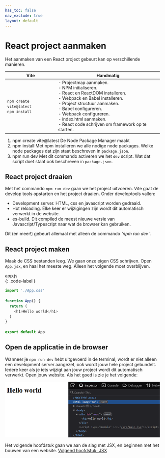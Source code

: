 ```yaml
---
has_toc: false
nav_exclude: true
layout: default
---
```


# React project aanmaken

Het aanmaken van een React project gebeurt kan op verschillende manieren.

|Vite|Handmatig|
|-----|--------|
`npm create vite@latest`<br>`npm install`| - Projectmap aanmaken. <br>- NPM initialiseren.<br>- React en ReactDOM installeren. <br>- Webpack en Babel installeren.<br>- Project structuur aanmaken.<br>- Babel configureren.<br>- Webpack configureren.<br>- index.html aanmaken.<br>- React code schrijven om framework op te starten. 

1. npm create vite@latest
De Node Package Manager maakt 
2. npm install
Met npm installeren we alle nodige node packages. Welke node packages dat zijn staat beschreven in `package.json`. 
3. npm run dev
Met dit commando activeren we het `dev` script. Wat dat script doet staat ook beschreven in `package.json`. 

## React project draaien
Met het commando `npm run dev` gaan we het project uitvoeren. Vite gaat de develop tools opstarten en het project draaien. Onder developtools vallen:
* Development server. HTML, css en javascript worden gedraaid.
* Hot reloading. Elke keer er wijzigingen zijn wordt dit automatisch verwerkt in de website.
* es-build. Dit compiled de meest nieuwe versie van Javascript/Typescript naar wat de browser kan gebruiken.

Dit (en meer!) gebeurt allemaal met alleen de commando *'npm run dev'*.


## React project maken
Maak de CSS bestanden leeg. We gaan onze eigen CSS schrijven.
Open `App.jsx`, en haal het meeste weg. Alleen het volgende moet overblijven. 

app.js  
{: .code-label }

```js 
import './App.css'

function App() {
  return (
    <h1>Hello world</h1>
  )
}

export default App
```

## Open de applicatie in de browser
Wanneer je `npm run dev` hebt uitgevoerd in de terminal, wordt er niet alleen een development server aangezet, ook wordt jouw hele project gebundelt. Iedere keer als je iets wijzigt aan jouw project wordt dit automatisch verwerkt. Open jouw website. Als het goed is zie je het volgende:

![HTML](./images/nieuwproject.png)

Het volgende hoofdstuk gaan we aan de slag met JSX, en beginnen met het bouwen van een website. 
[Volgend hoofdstuk: JSX](3jsx)